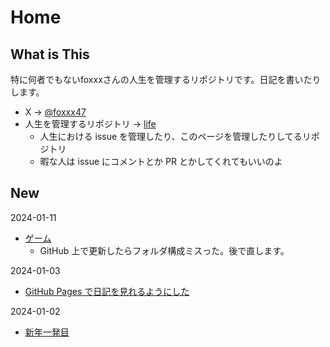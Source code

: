 # Home

## What is This

特に何者でもないfoxxxさんの人生を管理するリポジトリです。日記を書いたりします。

- X -> [@foxxx47](https://twitter.com/foxxx_47)
- 人生を管理するリポジトリ -> [life](https://github.com/foxxx-47/life)
  - 人生における issue を管理したり、このページを管理したりしてるリポジトリ
  - 暇な人は issue にコメントとか PR とかしてくれてもいいのよ


## New

2024-01-11
- [ゲーム](https://foxxx-47.github.io/life/daily/2024/20240111)
  - GitHub 上で更新したらフォルダ構成ミスった。後で直します。

2024-01-03
- [GitHub Pages で日記を見れるようにした](https://foxxx-47.github.io/life/daily/2024/20240103)

2024-01-02
- [新年一発目](https://foxxx-47.github.io/life/daily/2024/20240102)
